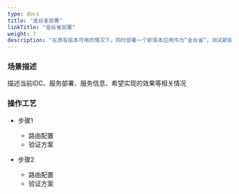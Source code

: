 ```yaml
---
type: docs
title: "金丝雀部署"
linkTitle: "金丝雀部署"
weight: 7
description: "在原有版本可用的情况下，同时部署一个新版本应用作为“金丝雀”，测试新版本的性能和表现，在保障整体系统稳定的前提下，尽早发现、及时调整。"
---
```



### 场景描述
描述当前IDC、服务部署、服务信息、希望实现的效果等相关情况
### 操作工艺

+ 步骤1
    + 路由配置
    + 验证方案

+ 步骤2
    + 路由配置
    + 验证方案
